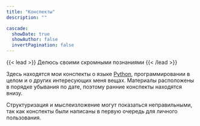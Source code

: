 ```yaml
---
title: "Конспекты"
description: ""

cascade:
  showDate: true
  showAuthor: false
  invertPagination: false
---
```


{{< lead >}}
Делюсь своими скромными познаниями
{{< /lead >}}

Здесь находятся мои конспекты о языке [Python](/HFK_website/series/Python), программировании в целом и о других интересующих меня вещах. Материалы расположены в порядке убывания по дате, поэтому ранние конспекты находятся внизу.

Структуризация и мыслеизложение могут показаться неправильными, так как конспекты были написаны в первую очередь для личного пользования.